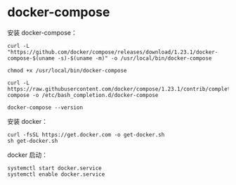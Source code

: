 # docker-compose

安装 docker-compose：

```
curl -L "https://github.com/docker/compose/releases/download/1.23.1/docker-compose-$(uname -s)-$(uname -m)" -o /usr/local/bin/docker-compose

chmod +x /usr/local/bin/docker-compose

curl -L https://raw.githubusercontent.com/docker/compose/1.23.1/contrib/completion/bash/docker-compose -o /etc/bash_completion.d/docker-compose

docker-compose --version
```



安装 docker：

```
curl -fsSL https://get.docker.com -o get-docker.sh
sh get-docker.sh
```



docker 启动：

```
systemctl start docker.service 
systemctl enable docker.service
```

